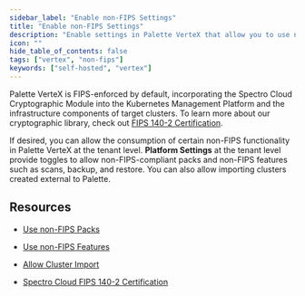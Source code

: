 ```yaml
---
sidebar_label: "Enable non-FIPS Settings"
title: "Enable non-FIPS Settings"
description: "Enable settings in Palette VerteX that allow you to use non-FIPS resources and perform non-FIPS compliant actions."
icon: ""
hide_table_of_contents: false
tags: ["vertex", "non-fips"]
keywords: ["self-hosted", "vertex"]
---
```





Palette VerteX is FIPS-enforced by default, incorporating the Spectro Cloud Cryptographic Module into the Kubernetes Management Platform and the infrastructure components of target clusters. To learn more about our cryptographic library, check out [FIPS 140-2 Certification](../../../compliance.md#fips-140-2).

If desired, you can allow the consumption of certain non-FIPS functionality in Palette VerteX at the tenant level. **Platform Settings** at the tenant level provide toggles to allow non-FIPS-compliant packs and non-FIPS features such as scans, backup, and restore. You can also allow importing clusters created external to Palette.


## Resources

- [Use non-FIPS Packs](../../system-management/enable-non-fips-settings/use-non-fips-addon-packs.md)


- [Use non-FIPS Features](../../system-management/enable-non-fips-settings/use-non-fips-features.md)


- [Allow Cluster Import](../../system-management/enable-non-fips-settings/allow-cluster-import.md)


- [Spectro Cloud FIPS 140-2 Certification](../../../compliance.md#fips-140-2)


